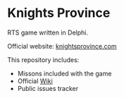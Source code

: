 # Knights Province

RTS game written in Delphi.

Official website: [knightsprovince.com](http://knightsprovince.com)

This repository includes:

 - Missons included with the game
 - Official [Wiki](https://github.com/Kromster80/knights_province/wiki)
 - Public issues tracker 
